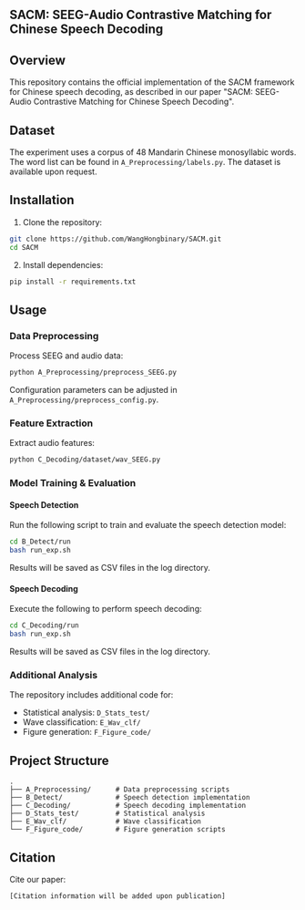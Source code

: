 ## SACM: SEEG-Audio Contrastive Matching for Chinese Speech Decoding

## Overview

This repository contains the official implementation of the SACM framework for Chinese speech decoding, as described in our paper "SACM: SEEG-Audio Contrastive Matching for Chinese Speech Decoding".

## Dataset

The experiment uses a corpus of 48 Mandarin Chinese monosyllabic words. The word list can be found in `A_Preprocessing/labels.py`. The dataset is available upon request.

## Installation

1. Clone the repository:

```bash
git clone https://github.com/WangHongbinary/SACM.git
cd SACM
```

2. Install dependencies:

```bash
pip install -r requirements.txt
```

## Usage

### Data Preprocessing

Process SEEG and audio data:

```bash
python A_Preprocessing/preprocess_SEEG.py
```

Configuration parameters can be adjusted in `A_Preprocessing/preprocess_config.py`.

### Feature Extraction

Extract audio features:

```bash
python C_Decoding/dataset/wav_SEEG.py
```

### Model Training & Evaluation

#### Speech Detection

Run the following script to train and evaluate the speech detection model:

```bash
cd B_Detect/run
bash run_exp.sh
```

Results will be saved as CSV files in the log directory.

#### Speech Decoding

Execute the following to perform speech decoding:

```bash
cd C_Decoding/run
bash run_exp.sh
```

Results will be saved as CSV files in the log directory.

### Additional Analysis

The repository includes additional code for:

- Statistical analysis: `D_Stats_test/`
- Wave classification: `E_Wav_clf/`
- Figure generation: `F_Figure_code/`

## Project Structure

```
.
├── A_Preprocessing/      # Data preprocessing scripts
├── B_Detect/             # Speech detection implementation
├── C_Decoding/           # Speech decoding implementation
├── D_Stats_test/         # Statistical analysis
├── E_Wav_clf/            # Wave classification
└── F_Figure_code/        # Figure generation scripts
```

## Citation

Cite our paper:

```
[Citation information will be added upon publication]
```
